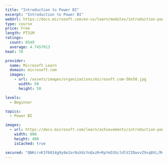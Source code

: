 ```yaml
---
title: "Introduction to Power BI"
excerpt: "Introduction to Power BI"
webUrl: https://docs.microsoft.com/en-us/learn/modules/introduction-power-bi/
type: course
price: Free
length: PT31M
ratings:
  count: 8549
  average: 4.7457013
heat: 76

provider:
  name: Microsoft Learn
  domain: microsoft.com
  images:
    - url: /assets/images/organizations/microsoft.com-50x50.jpg
      width: 50
      height: 50

levels:
  - Beginner

topics:
  - Power BI

images:
  - url: https://docs.microsoft.com/learn/achievements/introduction-power-bi-social.png
    width: 800
    height: 400
    isCached: true

secured: "QNKcrvK3f6014g9y8e2or0uXdcYnQxzR+RpYeD3GcldlV2IDwvvZ9sq8VL/M+g0VWSfpBWPzu0zvMr9beY+v2BM2G+IeM34ys2sA3vFEkD3IqeOPMYgCPZp2pqFDQ04nEnFVKySuB3JJJIz3iXCpbY3kQbQdtsejqYTJrUdIi319mqb49UhevyzSzlZIkWD4PQetRK3hK3GnBz2zgsB5sxkDaNQhQrstYxhj0vqXchVZ9vrvrHML4HKqM6tjI0fM/Ps7Byq8F84N6erja7Z17wFs9qkEq+R28tbFMduHNfbJ30d6urbkiSLwBpvy63DVBJamZOV7Hy8IkEi0+VNMjEQoveu5XTeAU6AAhdO3z3yLITIDw6XW01Ci2geny5zejs56ZAekPSojjy4slMvhFAFYiYlYFrWijCypQhkAsww=;ZpC/fzqgBLxXTwKChAlPjw=="
---
```


